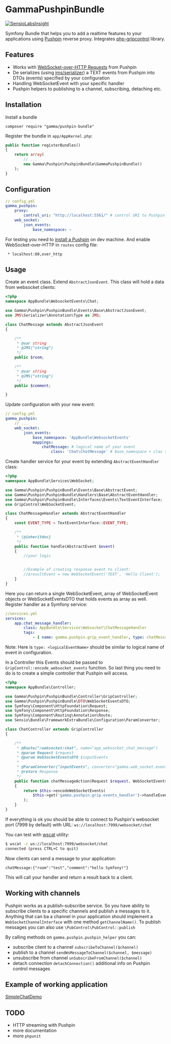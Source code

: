 # GammaPushpinBundle
[![SensioLabsInsight](https://insight.sensiolabs.com/projects/c8f9b749-8f97-4adb-b3af-81487fa9366a/small.png)](https://insight.sensiolabs.com/projects/c8f9b749-8f97-4adb-b3af-81487fa9366a)

Symfony Bundle that helps you to add a realtime features to your applications using [Pushpin](http://pushpin.org/) reverse proxy. Integrates [php-gripcontrol](https://github.com/fanout/php-gripcontrol) library.

Features
------------
- Works with [WebSocket-over-HTTP Requests](https://github.com/fanout/pushpin/blob/master/docs/websocket-over-http.md) from Pushpin
- De serializes (using [jms/serializer](http://jmsyst.com/libs/serializer)) a TEXT events from Pushpin into DTOs (events) specified by your configuration
- Handling WebSocketEvent with your specific handler
- Pushpin helpers to publishing to a channel, subscribing, detaching etc.

Installation
------------
Install a bundle

    composer require "gamma/pushpin-bundle"

Register the bundle in `app/AppKernel.php`:

``` php
public function registerBundles()
{
    return array(
        // ...
        new Gamma\Pushpin\PushpinBundle\GammaPushpinBundle()
    );
}
```

Configuration
------------
```yaml
// config.yml
gamma_pushpin:
    proxy:
        control_uri: "http://localhost:5561/" # control URI to Pushpin
    web_socket:
        json_events:
            base_namespace: ~
```
For testing you need to [install a Pushpin](http://pushpin.org/docs/#install) on dev machine.
And enable WebSocket-over-HTTP in ```routes``` config file:

``` * localhost:80,over_http```

Usage
------------
Create an event class. Extend ```AbstractJsonEvent```. This class will hold a data from websocket clients:
```php
<?php
namespace AppBundle\WebsocketEvents\Chat;

use Gamma\Pushpin\PushpinBundle\Events\Base\AbstractJsonEvent;
use JMS\Serializer\Annotation\Type as JMS;

class ChatMessage extends AbstractJsonEvent
{

    /**
     * @var string
     * @JMS("string")
     */
    public $room;

    /**
     * @var string
     * @JMS("string")
     */
    public $comment;

}
```
Update configuration with your new event:
```yaml
// config.yml
gamma_pushpin:
    // ...
    web_socket:
        json_events:
            base_namespace: 'AppBundle\WebsocketEvents'
            mappings:
                chatMessage: # logical name of your event
                    class: 'Chat\ChatMessage' # base_namespace + clas should give fully qualified class name
```
Create handler service for your event by extending ```AbstractEventHandler``` class:
```php
<?php
namespace AppBundle\Services\WebSocket;

use Gamma\Pushpin\PushpinBundle\Events\Base\AbstractEvent;
use Gamma\Pushpin\PushpinBundle\Handlers\Base\AbstractEventHandler;
use Gamma\Pushpin\PushpinBundle\Interfaces\Events\TextEventInterface;
use GripControl\WebSocketEvent;

class ChatMessageHandler extends AbstractEventHandler
{
    const EVENT_TYPE = TextEventInterface::EVENT_TYPE;

    /**
     * {@inheritdoc}
     */
    public function handle(AbstractEvent $event)
    {
        //your logic


        //Example of creating response event to client:
        //$resultEvent = new WebSocketEvent('TEXT', 'Hello Client');
    }
}
````
Here you can return a single WebSocketEvent, array of WebSocketEvent objects or WebSocketEventsDTO that holds events as array as well.
Register handler as a Symfony service:
```YAML
//services.yml
services:
    app.chat_message_handler:
        class: AppBundle\Services\Websocket\ChatMessageHandler
        tags:
            - { name: gamma.pushpin.grip_event_handler, type: chatMessage }
```
Note: Here is ```type: <logicalEventName>``` should be similar to logical name of event in configuration.

In a Controller this Events should be passed to ```GripControl::encode_websocket_events``` function.
So last thing you need to do is to create a simple controller that Pushpin will access.
```php
<?php
namespace AppBundle\Controller;

use Gamma\Pushpin\PushpinBundle\Controller\GripController;
use Gamma\Pushpin\PushpinBundle\DTO\WebSocketEventsDTO;
use Symfony\Component\HttpFoundation\Request;
use Symfony\Component\HttpFoundation\Response;
use Symfony\Component\Routing\Annotation\Route;
use Sensio\Bundle\FrameworkExtraBundle\Configuration\ParamConverter;

class ChatController extends GripController
{

    /**
     * @Route("/websocket/chat", name="app_websocket_chat_message")
     * @param Request $request
     * @param WebSocketEventsDTO $inputEvents
     *
     * @ParamConverter("inputEvents", converter="gamma.web_socket.events", options={"format": "json"})
     * @return Response
     */
    public function chatMessageAction(Request $request, WebSocketEventsDTO $inputEvents)
    {
        return $this->encodeWebSocketEvents(
            $this->get('gamma.pushpin.grip.events_handler')->handleEvents($inputEvents)
        );
    }
}
```
If everything is ok you should be able to connect to Pushpin's websocket port (7999 by default) with URL:
`ws://localhost:7999/websocket/chat`

You can test with [wscat](https://www.npmjs.com/package/wscat) utility:
```bash
$ wscat -c ws://localhost:7999/websocket/chat
connected (press CTRL+C to quit)
```
Now clients can send a message to your application:
```
chatMessage:{"room":"test","comment":"hello Symfony!"}
```

This will call your handler and return a result back to a client.

Working with channels
------------
Pushpin works as a publish-subscribe service. So you have ability to subscribe clients to a specific channels and publish a messages to it.
Anything that can ba a channel in your application should implement a ```WebSocketChannelInterface``` with one method ```getChannelName()```.
To publish messages you can also use ```\PubControl\PubControl::publish```

By calling methods on ```gamma.pushpin.pushpin_helper``` you can:
 - subscribe client to a channel ```subscribeToChannel($channel)```
 - publish to a channel ```sendWsMessageToChannel($channel, $message)```
 - unsubscribe from channel ```unSubscribeFromChannel($channel)```
 - detach connection ```detachConnection()```
additional info on Pushpin control messages

Example of working application
------------
[SimpleChatDemo](https://github.com/smart-gamma/simple-chat-demo)

TODO
------------
- HTTP streaming with Pushpin
- more documentation
- more ```phpunit```
